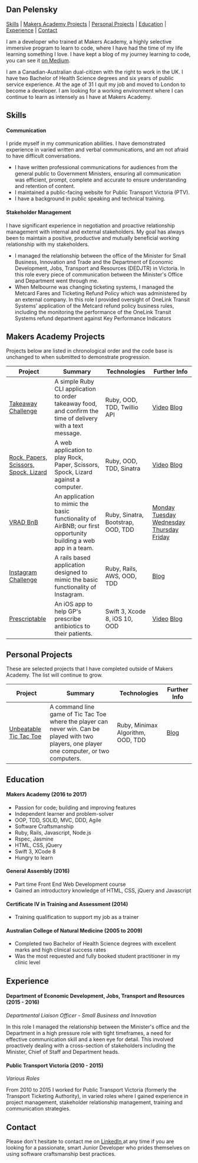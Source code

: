 ## Dan Pelensky

[Skills](#skills) | [Makers Academy Projects](#makers_projects) | [Personal Projects](#personal_projects) | [Education](#education) | [Experience](#experience) | [Contact](#contact)

I am a developer who trained at Makers Academy, a highly selective immersive program to learn to code, where I have had the time of my life learning something I love. I have kept a blog of my journey learning to code, you can see it [on Medium](http://www.medium.com/@pelensky).

I am a Canadian-Australian dual-citizen with the right to work in the UK. I have two Bachelor of Health Science degrees and six years of public service experience. At the age of 31 I quit my job and moved to London to become a developer. I am looking for a working environment where I can continue to learn as intensely as I have at Makers Academy.

## <a name="skills">Skills</a>

#### Communication

I pride myself in my communication abilities. I have demonstrated experience in varied written and verbal communications, and am not afraid to have difficult conversations.

- I have written professional communications for audiences from the general public to Government Ministers, ensuring all communication was efficient, prompt, complete and accurate to ensure understanding and retention of content.
- I maintained a public-facing website for Public Transport Victoria (PTV).
- I have a background in public speaking and technical training.

#### Stakeholder Management
I have significant experience in negotiation and proactive relationship management with internal and external stakeholders. My goal has always been to maintain a positive, productive and mutually beneficial working relationship with my stakeholders.

- I managed the relationship between the office of the Minister for Small Business, Innovation and Trade and the Department of Economic Development, Jobs, Transport and Resources (DEDJTR) in Victoria. In this role every piece of communication between the Minister's Office and Department went through me.
- When Melbourne was changing ticketing systems, I managed the Metcard Fares and Ticketing Refund Policy which was administered by an external company.  In this role I provided oversight of OneLink Transit Systems’ application of the Metcard refund policy business rules, including the monitoring the performance of the OneLink Transit Systems refund department against Key Performance Indicators

## <a name="makers_projects">Makers Academy Projects</a>
Projects below are listed in chronological order and the code base is unchanged to when submitted to demonstrate progression.

| Project | Summary | Technologies | Further Info |
|----------|----------|----------|----------|
| [Takeaway Challenge](https://github.com/pelensky/takeaway-challenge) | A simple Ruby CLI application to order takeaway food, and confirm the time of delivery with a text message. | Ruby, OOD, TDD, Twillio API  | [Video](https://vimeo.com/204050775) [Blog](https://medium.com/@pelensky/weekend-challenge-takeaway-challenge-f3fa9a65355f#.5uni0451o) |
| [Rock, Papers, Scissors, Spock, Lizard ](https://github.com/pelensky/rps-challenge) | A web application to play Rock, Paper, Scissors, Spock, Lizard against a computer. | Ruby, OOD, TDD, Sinatra | [Video](https://vimeo.com/204053452) [Blog](https://medium.com/@pelensky/weekend-challenge-rock-paper-scissors-spock-lizard-c28c6ca626a3#.z1y42upl7)|
| [VRAD BnB](https://github.com/pelensky/VRADbnb) | An application to mimic the basic functionality of AirBNB; our first opportunity building a web app in a team. | Ruby, Sinatra, Bootstrap, OOD, TDD| [Monday](https://medium.com/@pelensky/monday-week-six-d80baf433dc2#.kiqb1uccw) [Tuesday](https://medium.com/@pelensky/tuesday-week-six-acd3dfa0f6d3#.g3cgl385x) [Wednesday](https://medium.com/@pelensky/wednesday-week-six-5514333b9eb1#.pgi9gtbt4) [Thursday](https://medium.com/@pelensky/thursday-week-six-10c5ee60fb10#.33hzaml2d) [Friday](https://medium.com/@pelensky/friday-week-six-ce9b5f7c6f75#.e1us1wi2a) |
| [Instagram Challenge](https://github.com/pelensky/instagram-challenge)  | A rails based application designed to mimic the basic functionality of Instagram. | Ruby, Rails, AWS, OOD, TDD|[Blog](https://medium.com/@pelensky/final-weekend-challenge-instagram-b01144f299bf#.sm9xq6st7)|
| [Prescriptable](https://github.com/pelensky/prescriptable)  | An iOS app to help GP's prescribe antibiotics to their patients. | Swift 3, Xcode 8, iOS 10, OOD| [Video](https://vimeo.com/203297526) [Blog](https://medium.com/@pelensky/ill-write-an-actual-post-but-here-s-the-link-to-our-graduation-c58d8db76376#.78bh7hix9) |

## <a name="personal_projects">Personal Projects</a>
These are selected projects that I have completed outside of Makers Academy. The list will continue to grow.

| Project | Summary | Technologies | Further Info |
|----------|----------|----------|----------|
| [Unbeatable Tic Tac Toe](https://github.com/pelensky/unbeatable_tic_tac_toe)  | A command line game of Tic Tac Toe where the player can never win. Can be played with two players, one player one computer, or two computers. | Ruby, Minimax Algorithm,  OOD, TDD| [Blog](https://medium.com/@pelensky/unbeatable-tic-tac-toe-cdff434b82c9#.pt84u8tob) ||


## <a name="Education">Education</a>

#### Makers Academy (2016 to 2017)

- Passion for code; building and improving features
- Independent learner and problem-solver
- OOP, TDD, SOLID, MVC, DDD, Agile
- Software Craftsmanship
- Ruby, Rails, Javascript, Node.js
- Rspec, Jasmine
- HTML, CSS, jQuery
- Swift 3, XCode 8
- Hungry to learn

#### General Assembly (2016)

- Part time Front End Web Development course
- Gained an introductory knowledge of HTML, CSS, jQuery and Javascript

#### Certificate IV in Training and Assessment (2014)
- Training qualification to support my job as a trainer

#### Australian College of Natural Medicine (2005 to 2009)

- Completed two Bachelor of Health Science degrees with excellent marks and high clinical success rates
- Was the most requested and fully booked student practitioner in my clinic level

## <a name="experience">Experience</a>

#### Department of Economic Development, Jobs, Transport and Resources (2015 - 2016)    

*Departmental Liaison Officer - Small Business and Innovation*

In this role I managed the relationship between the Minister's office and the Department in a high pressure role with tight timeframes, a need for effective communication skill and a keen eye for detail. This involved proactively dealing with a cross-section of stakeholders including the Minister, Chief of Staff and Department heads.

#### Public Transport Victoria (2010 - 2015)   

*Various Roles*  

From 2010 to 2015 I worked for Public Transport Victoria (formerly the Transport Ticketing Authority), in varied roles where I gained experience in project management, stakeholder relationship management, training and communication strategies.

## <a name="contact">Contact</a>
Please don't hesitate to contact me on [LinkedIn ](https://www.linkedin.com/in/danpelensky) at any time if you are looking for a passionate, smart Junior Developer who prides themselves on using software craftsmanship best practices.
